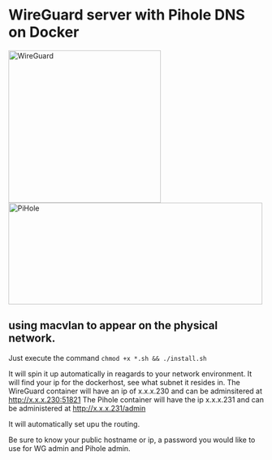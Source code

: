# WireGuard server with Pihole DNS on Docker 
<img src="https://github.com/coc0nut/WireGuard-and-Pihole-on-Docker/assets/9300178/69e83f44-d7be-4feb-b88c-5b9237126d2c" alt="WireGuard" width="300" height="300"/>
<img src="https://github.com/coc0nut/WireGuard-and-Pihole-on-Docker/assets/9300178/2aa47e18-eb79-450f-9f3e-5b57572bf911" alt="PiHole" width="500" height="200"/>



using macvlan to appear on the physical network.
---

Just execute the command `chmod +x *.sh && ./install.sh`

It will spin it up automatically in reagards to your network environment.
It will find your ip for the dockerhost, see what subnet it resides in.
The WireGuard container will have an ip of x.x.x.230 and can be adminsitered at http://x.x.x.230:51821
The Pihole container will have the ip x.x.x.231 and can be administered at http://x.x.x.231/admin

It will automatically set upu the routing.

Be sure to know your public hostname or ip, a password you would like to use for WG admin and Pihole admin.
